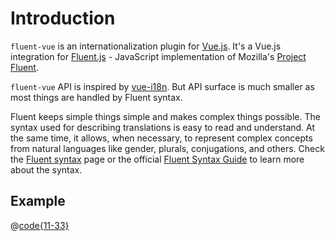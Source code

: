 # Introduction

`fluent-vue` is an internationalization plugin for [Vue.js](https://vuejs.org). It's a Vue.js integration for [Fluent.js](https://github.com/projectfluent/fluent.js) - JavaScript implementation of Mozilla's [Project Fluent](https://projectfluent.org).

`fluent-vue` API is inspired by [vue-i18n](https://kazupon.github.io/vue-i18n). But API surface is much smaller as most things are handled by Fluent syntax.

Fluent keeps simple things simple and makes complex things possible. The syntax used for describing translations is easy to read and understand. At the same time, it allows, when necessary, to represent complex concepts from natural languages like gender, plurals, conjugations, and others. Check the [Fluent syntax](/fluent-syntax.html) page or the official [Fluent Syntax Guide](https://www.projectfluent.org/fluent/guide/) to learn more about the syntax.

## Example

@[code{11-33}](./components/Simple.vue)

<simple-input />
